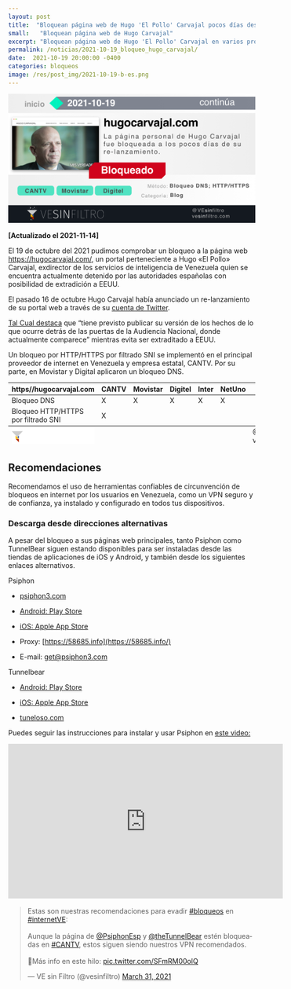 ```yaml
---
layout: post
title:  "Bloquean página web de Hugo 'El Pollo' Carvajal pocos días después de su re-lanzamiento"
small:   "Bloquean página web de Hugo Carvajal"
excerpt: "Bloquean página web de Hugo 'El Pollo' Carvajal en varios proveedores de internet apenas dos días después de su re-lanzamiento"
permalink: /noticias/2021-10-19_bloqueo_hugo_carvajal/
date:  2021-10-19 20:00:00 -0400
categories: bloqueos
image: /res/post_img/2021-10-19-b-es.png
---
```


![](/res/post_img/2021-10-19-b-es.png)


**[Actualizado el 2021-11-14]**

El 19 de octubre del 2021 pudimos comprobar un bloqueo a la página web https://hugocarvajal.com/, un portal perteneciente a Hugo «El Pollo» Carvajal, exdirector de los servicios de inteligencia de Venezuela quien se encuentra actualmente detenido por las autoridades españolas con posibilidad de extradición a EEUU.

El pasado 16 de octubre Hugo Carvajal había anunciado un re-lanzamiento de su portal web a través de su [cuenta de Twitter](https://twitter.com/hugocarvajal4f/status/1449497111897182213?s=20).

[Tal Cual destaca](http://talcualdigital.com/el-pollo-carvajal-abre-su-pagina-en-internet-para-contar-sus-verdades/) que “tiene previsto publicar su versión de los hechos de lo que ocurre detrás de las puertas de la Audiencia Nacional, donde actualmente comparece” mientras evita  ser extraditado a EEUU.

Un bloqueo por HTTP/HTTPS por filtrado SNI se implementó en el principal proveedor de internet en Venezuela y empresa estatal, CANTV. Por su parte, en Movistar y Digital aplicaron un bloqueo DNS.


<div class="table-responsive">
  <table class="blocklist">
    <thead>
      <tr>
        <th>https//hugocarvajal.com</th>
        <th>CANTV</th>
        <th>Movistar</th>
        <th>Digitel</th>
        <th>Inter</th>
        <th>NetUno</th>
        <th>Supercable</th>
      </tr>
    </thead>
    <tbody>
      <tr>
        <td>Bloqueo DNS</td>
        <td class="block">X</td>
        <td class="block">X</td>
        <td class="block">X</td>
        <td class="block">X</td>
        <td class="block">X</td>
        <td class="accesible"></td>
      </tr>
      <tr>
        <td>Bloqueo HTTP/HTTPS por filtrado SNI</td>
        <td class="block">X</td>
        <td class="accesible"></td>
        <td class="accesible"></td>
        <td class="accesible"></td>
        <td class="accesible"></td>
        <td class="accesible"></td>
        </tr>
    </tbody>
  <tfoot>
      <tr>
        <td>
            <img src="/res/VeSinFiltro-long.svg" />
        </td>
        <td></td>
        <td></td>
        <td></td>
        <td></td>
        <td></td>
        <td class="social">
          @VEsinFiltro<br>
          vesinfiltro.com
        </td>
      </tr>
    </tfoot>
  </table>
</div>

## Recomendaciones

Recomendamos el uso de herramientas confiables de circunvención de bloqueos en internet por los usuarios en Venezuela, como un VPN seguro y de confianza, ya instalado y configurado en todos tus dispositivos.

### Descarga desde direcciones alternativas

A pesar del bloqueo a sus páginas web principales, tanto Psiphon como TunnelBear siguen estando disponibles para ser instaladas desde las tiendas de aplicaciones de iOS y Android, y también desde los siguientes enlaces alternativos.

Psiphon
-   [psiphon3.com](http://psiphon3.com/es/download.html)

-   [Android: Play Store](https://play.google.com/store/apps/details?id=com.psiphon3.subscription)

-   [iOS: Apple App Store](https://apps.apple.com/us/app/psiphon/id1276263909?ls=1)

-   Proxy: [https://58685.info](https://58685.info/)

-   E-mail: get@psiphon3.com

Tunnelbear
-   [Android: Play Store](https://play.google.com/store/apps/details?id=com.tunnelbear.android)

-   [iOS: Apple App Store](https://geo.itunes.apple.com/app/tunnelbear-vpn-unblock-websites/id564842283?mt=8&at=1010l9nk)

-   [tuneloso.com](http://tuneloso.com/)


Puedes seguir las instrucciones para instalar y usar Psiphon en [este video:](https://www.youtube.com/watch?v=iYQQTE1-Thk)

<iframe width="560" height="315" src="https://www.youtube-nocookie.com/embed/iYQQTE1-Thk" title="YouTube video player" frameborder="0" allow="accelerometer; autoplay; clipboard-write; encrypted-media; gyroscope; picture-in-picture" allowfullscreen></iframe>


<blockquote class="twitter-tweet" data-dnt="true"><p lang="es" dir="ltr">Estas son nuestras recomendaciones para evadir <a href="https://twitter.com/hashtag/bloqueos?src=hash&amp;ref_src=twsrc%5Etfw">#bloqueos</a> en <a href="https://twitter.com/hashtag/internetVE?src=hash&amp;ref_src=twsrc%5Etfw">#internetVE</a>:<br><br>Aunque la página de <a href="https://twitter.com/PsiphonEsp?ref_src=twsrc%5Etfw">@PsiphonEsp</a> y <a href="https://twitter.com/theTunnelBear?ref_src=twsrc%5Etfw">@theTunnelBear</a> estén bloqueadas en <a href="https://twitter.com/hashtag/CANTV?src=hash&amp;ref_src=twsrc%5Etfw">#CANTV</a>, estos siguen siendo nuestros VPN recomendados.<br><br>🧵Más info en este hilo: <a href="https://t.co/SFmRM00olQ">pic.twitter.com/SFmRM00olQ</a></p>&mdash; VE sin Filtro (@vesinfiltro) <a href="https://twitter.com/vesinfiltro/status/1377385735666421761?ref_src=twsrc%5Etfw">March 31, 2021</a></blockquote> <script async src="https://platform.twitter.com/widgets.js" charset="utf-8"></script>
